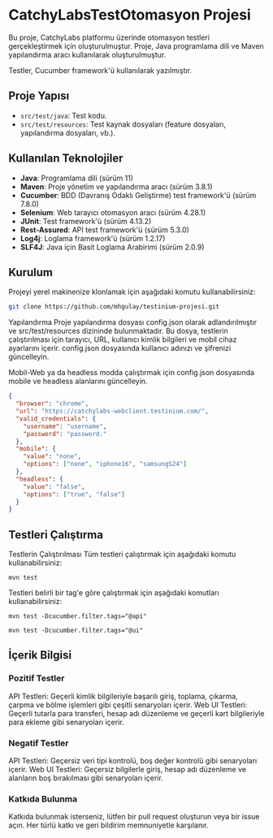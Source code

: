 # CatchyLabsTestOtomasyon Projesi

Bu proje, CatchyLabs platformu üzerinde otomasyon testleri gerçekleştirmek için oluşturulmuştur. Proje, Java programlama dili ve Maven yapılandırma aracı kullanılarak oluşturulmuştur. 

Testler, Cucumber framework'ü kullanılarak yazılmıştır.

## Proje Yapısı

- `src/test/java`: Test kodu.
- `src/test/resources`: Test kaynak dosyaları (feature dosyaları, yapılandırma dosyaları, vb.).

## Kullanılan Teknolojiler

- **Java**: Programlama dili (sürüm 11)
- **Maven**: Proje yönetim ve yapılandırma aracı (sürüm 3.8.1)
- **Cucumber**: BDD (Davranış Odaklı Geliştirme) test framework'ü (sürüm 7.8.0)
- **Selenium**: Web tarayıcı otomasyon aracı (sürüm 4.28.1)
- **JUnit**: Test framework'ü (sürüm 4.13.2)
- **Rest-Assured**: API test framework'ü (sürüm 5.3.0)
- **Log4j**: Loglama framework'ü (sürüm 1.2.17)
- **SLF4J**: Java için Basit Loglama Arabirimi (sürüm 2.0.9)

## Kurulum

Projeyi yerel makinenize klonlamak için aşağıdaki komutu kullanabilirsiniz:

```sh
git clone https://github.com/mhgulay/testinium-projesi.git
```
Yapılandırma
Proje yapılandırma dosyası config.json olarak adlandırılmıştır ve src/test/resources dizininde bulunmaktadır. Bu dosya, testlerin çalıştırılması için tarayıcı, URL, kullanıcı kimlik bilgileri ve mobil cihaz ayarlarını içerir.
config.json dosyasında kullanıcı adınızı ve şifrenizi güncelleyin.

Mobil-Web ya da headless modda çalıştırmak için config.json dosyasında mobile ve headless alanlarını güncelleyin.

```json
{
  "browser": "chrome",
  "url": "https://catchylabs-webclient.testinium.com/",
  "valid_credentials": {
    "username": "username",
    "password": "password."
  },
  "mobile": {
    "value": "none",
    "options": ["none", "iphone16", "samsungS24"]
  },
  "headless": {
    "value": "false",
    "options": ["true", "false"]
  }
}
```

## Testleri Çalıştırma

Testlerin Çalıştırılması
Tüm testleri çalıştırmak için aşağıdaki komutu kullanabilirsiniz:
```
mvn test
```
Testleri belirli bir tag'e göre çalıştırmak için aşağıdaki komutları kullanabilirsiniz:

```
mvn test -Dcucumber.filter.tags="@api" 
```
```
mvn test -Dcucumber.filter.tags="@ui"
```

## İçerik Bilgisi

### Pozitif Testler
API Testleri: Geçerli kimlik bilgileriyle başarılı giriş, toplama, çıkarma, çarpma ve bölme işlemleri gibi çeşitli senaryoları içerir.
Web UI Testleri: Geçerli tutarla para transferi, hesap adı düzenleme ve geçerli kart bilgileriyle para ekleme gibi senaryoları içerir.

### Negatif Testler
API Testleri: Geçersiz veri tipi kontrolü, boş değer kontrolü gibi senaryoları içerir.
Web UI Testleri: Geçersiz bilgilerle giriş, hesap adı düzenleme ve alanların boş bırakılması gibi senaryoları içerir.

### Katkıda Bulunma
Katkıda bulunmak isterseniz, lütfen bir pull request oluşturun veya bir issue açın. Her türlü katkı ve geri bildirim memnuniyetle karşılanır.